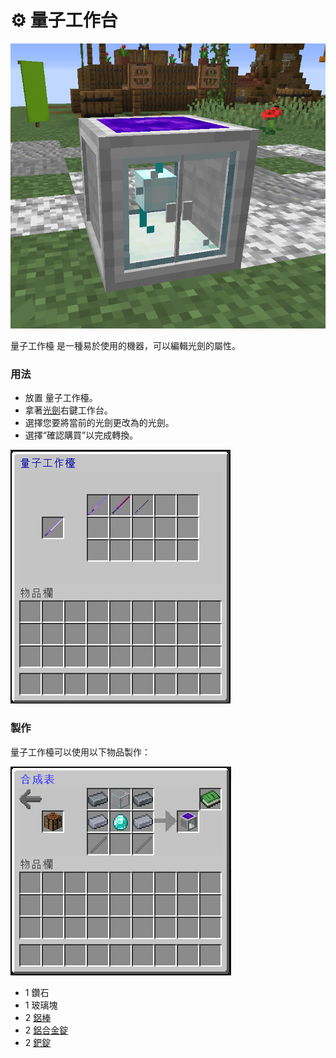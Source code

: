 # ⚙ 量子工作台



![](<../.gitbook/assets/image (48).png>)

量子工作檯 是一種易於使用的機器，可以編輯光劍的屬性。

### 用法

* 放置 量子工作檯。
* 拿著[光劍](Lightsaber.md)右鍵工作台。
* 選擇您要將當前的光劍更改為的光劍。
* 選擇“確認購買”以完成轉換。

![](<../.gitbook/assets/image (49).png>)

### 製作

量子工作檯可以使用以下物品製作：

![](<../.gitbook/assets/image (50).png>)

* 1 鑽石
* 1 玻璃塊
* 2 [鋁棒](Aluminium-Rod.md)
* 2 [鋁合金錠](aluminium-alloy-ingot.md)
* 2 [鈀錠](palladium-ingot.md)
